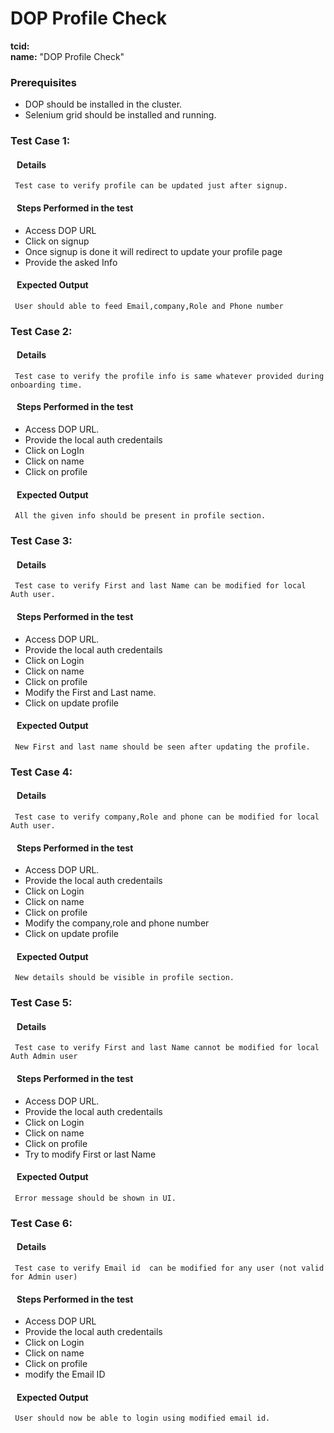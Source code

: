 # DOP Profile Check
<b>tcid:</b> <br>
<b>name:</b> "DOP Profile Check"<br>

### Prerequisites

* DOP should be installed in the cluster.
* Selenium grid should be installed and running.

### Test Case 1: 
#### &nbsp;&nbsp;&nbsp;Details
     Test case to verify profile can be updated just after signup.
#### &nbsp;&nbsp;&nbsp;Steps Performed in the test

* Access DOP URL
* Click on signup
* Once signup is done it will redirect to update your  profile page
* Provide the asked Info

#### &nbsp;&nbsp;&nbsp;Expected Output
     User should able to feed Email,company,Role and Phone number

### Test Case 2: 
#### &nbsp;&nbsp;&nbsp;Details
     Test case to verify the profile info is same whatever provided during onboarding time.
#### &nbsp;&nbsp;&nbsp;Steps Performed in the test

* Access DOP URL.
* Provide the local auth credentails 
* Click on LogIn
* Click on name 
* Click on profile

#### &nbsp;&nbsp;&nbsp;Expected Output
     All the given info should be present in profile section.

### Test Case 3: 
#### &nbsp;&nbsp;&nbsp;Details
     Test case to verify First and last Name can be modified for local Auth user.
#### &nbsp;&nbsp;&nbsp;Steps Performed in the test

* Access DOP URL.
* Provide the local auth credentails 
* Click on Login
* Click on name 
* Click on profile
* Modify the First and Last name.
* Click on update profile

#### &nbsp;&nbsp;&nbsp;Expected Output
     New First and last name should be seen after updating the profile.

### Test Case 4: 
#### &nbsp;&nbsp;&nbsp;Details
     Test case to verify company,Role and phone can be modified for local Auth user.
#### &nbsp;&nbsp;&nbsp;Steps Performed in the test

* Access DOP URL.
* Provide the local auth credentails 
* Click on Login
* Click on name 
* Click on profile
* Modify the company,role and phone number
* Click on update profile

#### &nbsp;&nbsp;&nbsp;Expected Output
     New details should be visible in profile section.

### Test Case 5: 
#### &nbsp;&nbsp;&nbsp;Details
     Test case to verify First and last Name cannot be modified for local Auth Admin user
#### &nbsp;&nbsp;&nbsp;Steps Performed in the test

* Access DOP URL.
* Provide the local auth credentails 
* Click on Login
* Click on name 
* Click on profile
* Try to modify First or last Name

#### &nbsp;&nbsp;&nbsp;Expected Output
     Error message should be shown in UI.

### Test Case 6: 
#### &nbsp;&nbsp;&nbsp;Details
     Test case to verify Email id  can be modified for any user (not valid for Admin user)
#### &nbsp;&nbsp;&nbsp;Steps Performed in the test

* Access DOP URL
* Provide the local auth credentails 
* Click on Login
* Click on name 
* Click on profile
* modify  the Email ID

#### &nbsp;&nbsp;&nbsp;Expected Output
     User should now be able to login using modified email id.
     
